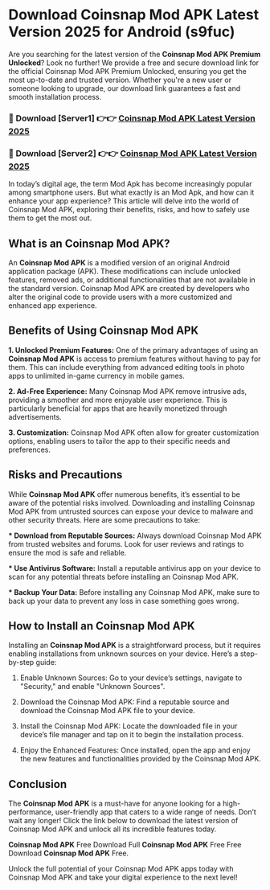 # Download Coinsnap Mod APK Latest Version 2025 for Android (s9fuc)

Are you searching for the latest version of the <strong>Coinsnap Mod APK Premium Unlocked</strong>? Look no further! We provide a free and secure download link for the official Coinsnap Mod APK Premium Unlocked, ensuring you get the most up-to-date and trusted version. Whether you're a new user or someone looking to upgrade, our download link guarantees a fast and smooth installation process.


<h3>🔴 Download [Server1] 👉👉 <a href="https://appsnew.pages.dev?q=Coinsnap+Mod+APK&ref=2RT5">Coinsnap Mod APK Latest Version 2025</a></h3>

<h3>🔴 Download [Server2] 👉👉 <a href="https://appsnew.pages.dev?q=Coinsnap+Mod+APK&ref=2RT5">Coinsnap Mod APK Latest Version 2025</a></h3>


In today’s digital age, the term Mod Apk has become increasingly popular among smartphone users. But what exactly is an Mod Apk, and how can it enhance your app experience? This article will delve into the world of Coinsnap Mod APK, exploring their benefits, risks, and how to safely use them to get the most out.


<h2>What is an Coinsnap Mod APK?</h2>

An <strong>Coinsnap Mod APK</strong> is a modified version of an original Android application package (APK). These modifications can include unlocked features, removed ads, or additional functionalities that are not available in the standard version. Coinsnap Mod APK are created by developers who alter the original code to provide users with a more customized and enhanced app experience.


<h2>Benefits of Using Coinsnap Mod APK</h2>

<strong> 1. Unlocked Premium Features:</strong> One of the primary advantages of using an <strong>Coinsnap Mod APK</strong> is access to premium features without having to pay for them. This can include everything from advanced editing tools in photo apps to unlimited in-game currency in mobile games.

<strong> 2. Ad-Free Experience:</strong> Many Coinsnap Mod APK remove intrusive ads, providing a smoother and more enjoyable user experience. This is particularly beneficial for apps that are heavily monetized through advertisements.

<strong> 3. Customization:</strong> Coinsnap Mod APK often allow for greater customization options, enabling users to tailor the app to their specific needs and preferences.


<h2>Risks and Precautions</h2>

While <strong>Coinsnap Mod APK</strong> offer numerous benefits, it’s essential to be aware of the potential risks involved. Downloading and installing Coinsnap Mod APK from untrusted sources can expose your device to malware and other security threats. Here are some precautions to take:

<strong> * Download from Reputable Sources:</strong> Always download Coinsnap Mod APK from trusted websites and forums. Look for user reviews and ratings to ensure the mod is safe and reliable.

<strong> * Use Antivirus Software:</strong> Install a reputable antivirus app on your device to scan for any potential threats before installing an Coinsnap Mod APK.

<strong> * Backup Your Data:</strong> Before installing any Coinsnap Mod APK, make sure to back up your data to prevent any loss in case something goes wrong.


<h2>How to Install an Coinsnap Mod APK</h2>

Installing an <strong>Coinsnap Mod APK</strong> is a straightforward process, but it requires enabling installations from unknown sources on your device. Here’s a step-by-step guide:

 1. Enable Unknown Sources: Go to your device’s settings, navigate to "Security," and enable "Unknown Sources".

 2. Download the Coinsnap Mod APK: Find a reputable source and download the Coinsnap Mod APK file to your device.

 3. Install the Coinsnap Mod APK: Locate the downloaded file in your device’s file manager and tap on it to begin the installation process.

 4. Enjoy the Enhanced Features: Once installed, open the app and enjoy the new features and functionalities provided by the Coinsnap Mod APK.


<h2><strong>Conclusion</strong></h2>

The <strong>Coinsnap Mod APK</strong> is a must-have for anyone looking for a high-performance, user-friendly app that caters to a wide range of needs. Don’t wait any longer! Click the link below to download the latest version of Coinsnap Mod APK and unlock all its incredible features today.

<strong>Coinsnap Mod APK</strong> Free Download Full <strong>Coinsnap Mod APK</strong> Free Free Download <strong>Coinsnap Mod APK</strong> Free.

Unlock the full potential of your Coinsnap Mod APK apps today with Coinsnap Mod APK and take your digital experience to the next level!